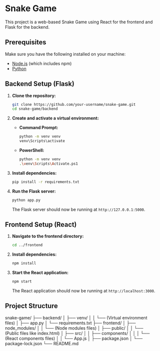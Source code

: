 # Snake Game

This project is a web-based Snake Game using React for the frontend and Flask for the backend.

## Prerequisites

Make sure you have the following installed on your machine:

- [Node.js](https://nodejs.org/) (which includes npm)
- [Python](https://www.python.org/)

## Backend Setup (Flask)

1. **Clone the repository:**

    ```sh
    git clone https://github.com/your-username/snake-game.git
    cd snake-game/backend
    ```

2. **Create and activate a virtual environment:**

    - **Command Prompt:**
      ```sh
      python -m venv venv
      venv\Scripts\activate
      ```

    - **PowerShell:**
      ```sh
      python -m venv venv
      .\venv\Scripts\Activate.ps1
      ```

3. **Install dependencies:**

    ```sh
    pip install -r requirements.txt
    ```

4. **Run the Flask server:**

    ```sh
    python app.py
    ```

    The Flask server should now be running at `http://127.0.0.1:5000`.

## Frontend Setup (React)

1. **Navigate to the frontend directory:**

    ```sh
    cd ../frontend
    ```

2. **Install dependencies:**

    ```sh
    npm install
    ```

3. **Start the React application:**

    ```sh
    npm start
    ```

    The React application should now be running at `http://localhost:3000`.

## Project Structure
snake-game/
├── backend/
│   ├── venv/
│   │   └── (Virtual environment files)
│   ├── app.py
│   └── requirements.txt
├── frontend/
│   ├── node_modules/
│   │   └── (Node modules files)
│   ├── public/
│   │   └── (Public files like index.html)
│   ├── src/
│   │   ├── components/
│   │   │   └── (React components files)
│   │   └── App.js
│   ├── package.json
│   └── package-lock.json
└── README.md
